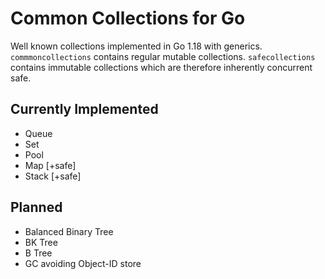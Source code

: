 # Common Collections for Go

Well known collections implemented in Go 1.18 with generics.
`commmoncollections` contains regular mutable collections.
`safecollections` contains immutable collections which are therefore inherently concurrent safe.

## Currently Implemented

- Queue
- Set
- Pool
- Map [+safe]
- Stack [+safe]

## Planned

- Balanced Binary Tree
- BK Tree
- B Tree
- GC avoiding Object-ID store
